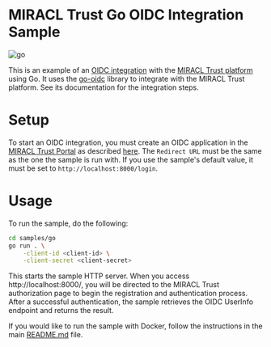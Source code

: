# MIRACL Trust Go OIDC Integration Sample

![go](https://github.com/miracl/oidc-samples/workflows/go/badge.svg)

This is an example of an [OIDC integration](https://miracl.com/resources/docs/guides/authentication/oidc/)
with the [MIRACL Trust platform](https://miracl.com) using Go.
It uses the [go-oidc](https://github.com/coreos/go-oidc) library
to integrate with the MIRACL Trust platform. See its documentation for
the integration steps.

# Setup

To start an OIDC integration, you must create an OIDC application in the
[MIRACL Trust Portal](https://trust.miracl.com) as described [here](https://miracl.com/resources/docs/get-started/low-code/).
The `Redirect URL` must be the same as the one the sample is run with. If you use the
sample's default value, it must be set to `http://localhost:8000/login`.

# Usage

To run the sample, do the following:

```bash
cd samples/go
go run . \
    -client-id <client-id> \
    -client-secret <client-secret>
```

This starts the sample HTTP server. When you access http://localhost:8000/, you
will be directed to the MIRACL Trust authorization page to begin the
registration and authentication process. After a successful authentication, the
sample retrieves the OIDC UserInfo endpoint and returns the result.

If you would like to run the sample with Docker, follow the instructions in the
main [README.md](../../README.md#run-with-docker) file.
